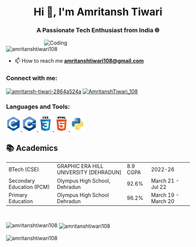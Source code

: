 <h1 align="center">Hi 👋, I'm Amritansh Tiwari</h1>
<h3 align="center">A Passionate Tech Enthusiast from India 🌐</h3>
<img align="right" alt="Coding" Width="400" src="https://i.pinimg.com/originals/54/e3/7d/54e37d8074ebcde1d96c77d7b2a7f310.gif">

<p align="left"> <img src="https://komarev.com/ghpvc/?username=amritanshtiwari108&label=Profile%20views&color=0e75b6&style=flat" alt="amritanshtiwari108" /> </p>

- 📫 How to reach me **amritanshtiwari108@gmail.com**

<h3 align="left">Connect with me:</h3>
<a href="https://linkedin.com/in/amritansh-tiwari-2864a524a" target="blank"><img align="center" src="https://raw.githubusercontent.com/rahuldkjain/github-profile-readme-generator/master/src/images/icons/Social/linked-in-alt.svg" alt="amritansh-tiwari-2864a524a" height="30" width="40" /></a>
<a href="https://www.leetcode.com/AmritanshTiwari_108" target="blank"><img align="center" src="https://raw.githubusercontent.com/rahuldkjain/github-profile-readme-generator/master/src/images/icons/Social/leet-code.svg" alt="AmritanshTiwari_108" height="30" width="40" /></a>
</p>

<h3 align="left">Languages and Tools:</h3>
<p align="left"> <a href="https://www.cprogramming.com/" target="_blank" rel="noreferrer"> <img src="https://raw.githubusercontent.com/devicons/devicon/master/icons/c/c-original.svg" alt="c" width="40" height="40"/> </a> <a href="https://www.w3schools.com/cpp/" target="_blank" rel="noreferrer"> <img src="https://raw.githubusercontent.com/devicons/devicon/master/icons/cplusplus/cplusplus-original.svg" alt="cplusplus" width="40" height="40"/> </a> <a href="https://www.w3schools.com/css/" target="_blank" rel="noreferrer"> <img src="https://raw.githubusercontent.com/devicons/devicon/master/icons/css3/css3-original-wordmark.svg" alt="css3" width="40" height="40"/> </a> <a href="https://www.w3.org/html/" target="_blank" rel="noreferrer"> <img src="https://raw.githubusercontent.com/devicons/devicon/master/icons/html5/html5-original-wordmark.svg" alt="html5" width="40" height="40"/> </a> <a href="https://www.python.org" target="_blank" rel="noreferrer"> <img src="https://raw.githubusercontent.com/devicons/devicon/master/icons/python/python-original.svg" alt="python" width="40" height="40"/> </a> </p>


<h2>📚 Academics  </h2>

| | |  || | 
|-----------|-----------|-----------|-----------|-----------|
| BTech (CSE) | GRAPHIC ERA HILL UNIVERSITY [DEHRADUN]  | 8.9 CGPA | 2022-26 |
| Secondary Education (PCM) | Olympus High School, Dehradun | 92.6% | March 21 - Jul 22 |
| Primary Education | Olympus High School Dehradun | 96.2% | March 19 - March 20 |
<br>
<p><img align="left" src="https://github-readme-stats.vercel.app/api/top-langs?username=amritanshtiwari108&show_icons=true&locale=en&layout=compact" alt="amritanshtiwari108" /></p>

<p>&nbsp;<img align="center" src="https://github-readme-stats.vercel.app/api?username=amritanshtiwari108&show_icons=true&locale=en" alt="amritanshtiwari108" /></p>

<p><img align="center" src="https://github-readme-streak-stats.herokuapp.com/?user=amritanshtiwari108&" alt="amritanshtiwari108" /></p>


